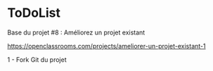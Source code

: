 ToDoList
========

Base du projet #8 : Améliorez un projet existant

https://openclassrooms.com/projects/ameliorer-un-projet-existant-1

1 - Fork Git du projet
